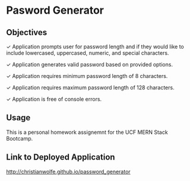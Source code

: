 # Pasword Generator

## Objectives

✓   Application prompts user for password length and if they would like to include lowercased, uppercased, numeric, and special characters.

✓   Application generates valid password based on provided options.

✓   Application requires minimum password length of 8 characters.

✓   Application requires maximum password length of 128 characters.

✓   Application is free of console errors.

## Usage
This is a personal homework assignemnt for the UCF MERN Stack Bootcamp.

## Link to Deployed Application

http://christianwolfe.github.io/password_generator